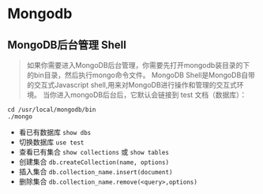 # Mongodb
## MongoDB后台管理 Shell
> 如果你需要进入MongoDB后台管理，你需要先打开mongodb装目录的下的bin目录，然后执行mongo命令文件。
MongoDB Shell是MongoDB自带的交互式Javascript shell,用来对MongoDB进行操作和管理的交互式环境。
当你进入mongoDB后台后，它默认会链接到 test 文档（数据库）：
```shell script
cd /usr/local/mongodb/bin
./mongo
```
- 看已有数据库 `show dbs`
- 切换数据库 `use test`
- 查看已有集合 `show collections` 或 `show tables`
- 创建集合 `db.createCollection(name, options)`
- 插入集合 `db.collection_name.insert(document)`
- 删除集合 `db.collection_name.remove(<query>,options)`